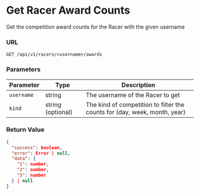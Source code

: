 # Get Racer Award Counts

Get the competition award counts for the Racer with the given username

### URL

`GET /api/v1/racers/<username>/awards`

### Parameters

| Parameter  | Type              | Description                                                               |
|------------|-------------------|---------------------------------------------------------------------------|
| `username` | string            | The username of the Racer to get                                          |
| `kind`     | string (optional) | The kind of competition to filter the counts for (day, week, month, year) |

### Return Value

```json
{
  "success": boolean,
  "error": Error | null,
  "data": {
    "1": number,
    "2": number,
    "3": number
  } | null
}
```